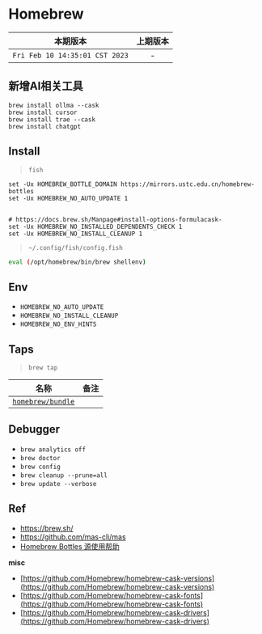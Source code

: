 # Homebrew

|本期版本|上期版本
|:---:|:---:
`Fri Feb 10 14:35:01 CST 2023` | -


## 新增AI相关工具

```
brew install ollma --cask
brew install cursor
brew install trae --cask
brew install chatgpt
```



## Install



> `fish`

```
set -Ux HOMEBREW_BOTTLE_DOMAIN https://mirrors.ustc.edu.cn/homebrew-bottles
set -Ux HOMEBREW_NO_AUTO_UPDATE 1


# https://docs.brew.sh/Manpage#install-options-formulacask-
set -Ux HOMEBREW_NO_INSTALLED_DEPENDENTS_CHECK 1
set -Ux HOMEBREW_NO_INSTALL_CLEANUP 1
```

> `~/.config/fish/config.fish`

```bash
eval (/opt/homebrew/bin/brew shellenv)
```



## Env

* `HOMEBREW_NO_AUTO_UPDATE`
* `HOMEBREW_NO_INSTALL_CLEANUP`
* `HOMEBREW_NO_ENV_HINTS`

## Taps

> `brew tap`

名称|备注
:---:|:---:
[`homebrew/bundle`](https://github.com/Homebrew/homebrew-bundle) |


## Debugger

* `brew analytics off` 
* `brew doctor`
* `brew config`
* `brew cleanup --prune=all`
* `brew update --verbose`




## Ref

* <https://brew.sh/>
* <https://github.com/mas-cli/mas>
* [Homebrew Bottles 源使用帮助](https://mirrors.ustc.edu.cn/help/homebrew-bottles.html)

**misc**


* [https://github.com/Homebrew/homebrew-cask-versions](https://github.com/Homebrew/homebrew-cask-versions)
* [https://github.com/Homebrew/homebrew-cask-fonts](https://github.com/Homebrew/homebrew-cask-fonts)
* [https://github.com/Homebrew/homebrew-cask-drivers](https://github.com/Homebrew/homebrew-cask-drivers)

